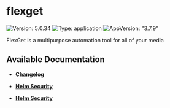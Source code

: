 # flexget

![Version: 5.0.34](https://img.shields.io/badge/Version-5.0.34-informational?style=flat-square) ![Type: application](https://img.shields.io/badge/Type-application-informational?style=flat-square) ![AppVersion: "3.7.9"](https://img.shields.io/badge/AppVersion-"3.7.9"-informational?style=flat-square)

FlexGet is a multipurpose automation tool for all of your media

## Available Documentation

- [**Changelog**](CHANGELOG)

- [**Helm Security**](container-security)

- [**Helm Security**](helm-security)

